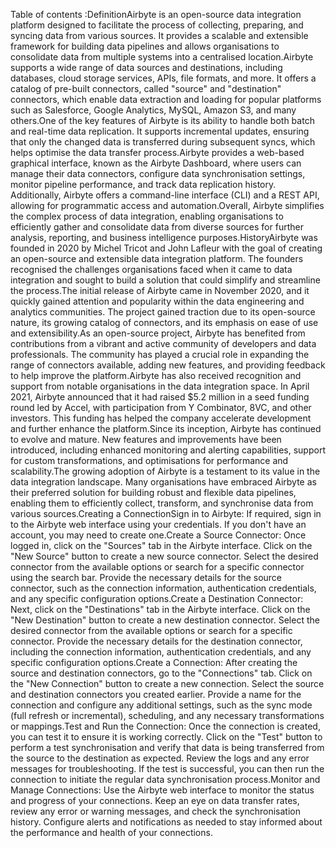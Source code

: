  Table of contents :DefinitionAirbyte is an open-source data integration platform designed to facilitate the process of collecting, preparing, and syncing data from various sources. It provides a scalable and extensible framework for building data pipelines and allows organisations to consolidate data from multiple systems into a centralised location.Airbyte supports a wide range of data sources and destinations, including databases, cloud storage services, APIs, file formats, and more. It offers a catalog of pre-built connectors, called "source" and "destination" connectors, which enable data extraction and loading for popular platforms such as Salesforce, Google Analytics, MySQL, Amazon S3, and many others.One of the key features of Airbyte is its ability to handle both batch and real-time data replication. It supports incremental updates, ensuring that only the changed data is transferred during subsequent syncs, which helps optimise the data transfer process.Airbyte provides a web-based graphical interface, known as the Airbyte Dashboard, where users can manage their data connectors, configure data synchronisation settings, monitor pipeline performance, and track data replication history. Additionally, Airbyte offers a command-line interface (CLI) and a REST API, allowing for programmatic access and automation.Overall, Airbyte simplifies the complex process of data integration, enabling organisations to efficiently gather and consolidate data from diverse sources for further analysis, reporting, and business intelligence purposes.HistoryAirbyte was founded in 2020 by Michel Tricot and John Lafleur with the goal of creating an open-source and extensible data integration platform. The founders recognised the challenges organisations faced when it came to data integration and sought to build a solution that could simplify and streamline the process.The initial release of Airbyte came in November 2020, and it quickly gained attention and popularity within the data engineering and analytics communities. The project gained traction due to its open-source nature, its growing catalog of connectors, and its emphasis on ease of use and extensibility.As an open-source project, Airbyte has benefited from contributions from a vibrant and active community of developers and data professionals. The community has played a crucial role in expanding the range of connectors available, adding new features, and providing feedback to help improve the platform.Airbyte has also received recognition and support from notable organisations in the data integration space. In April 2021, Airbyte announced that it had raised $5.2 million in a seed funding round led by Accel, with participation from Y Combinator, 8VC, and other investors. This funding has helped the company accelerate development and further enhance the platform.Since its inception, Airbyte has continued to evolve and mature. New features and improvements have been introduced, including enhanced monitoring and alerting capabilities, support for custom transformations, and optimisations for performance and scalability.The growing adoption of Airbyte is a testament to its value in the data integration landscape. Many organisations have embraced Airbyte as their preferred solution for building robust and flexible data pipelines, enabling them to efficiently collect, transform, and synchronise data from various sources.Creating a ConnectionSign in to Airbyte: If required, sign in to the Airbyte web interface using your credentials. If you don't have an account, you may need to create one.Create a Source Connector: Once logged in, click on the "Sources" tab in the Airbyte interface. Click on the "New Source" button to create a new source connector. Select the desired connector from the available options or search for a specific connector using the search bar. Provide the necessary details for the source connector, such as the connection information, authentication credentials, and any specific configuration options.Create a Destination Connector: Next, click on the "Destinations" tab in the Airbyte interface. Click on the "New Destination" button to create a new destination connector. Select the desired connector from the available options or search for a specific connector. Provide the necessary details for the destination connector, including the connection information, authentication credentials, and any specific configuration options.Create a Connection: After creating the source and destination connectors, go to the "Connections" tab. Click on the "New Connection" button to create a new connection. Select the source and destination connectors you created earlier. Provide a name for the connection and configure any additional settings, such as the sync mode (full refresh or incremental), scheduling, and any necessary transformations or mappings.Test and Run the Connection: Once the connection is created, you can test it to ensure it is working correctly. Click on the "Test" button to perform a test synchronisation and verify that data is being transferred from the source to the destination as expected. Review the logs and any error messages for troubleshooting. If the test is successful, you can then run the connection to initiate the regular data synchronisation process.Monitor and Manage Connections: Use the Airbyte web interface to monitor the status and progress of your connections. Keep an eye on data transfer rates, review any error or warning messages, and check the synchronisation history. Configure alerts and notifications as needed to stay informed about the performance and health of your connections.